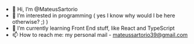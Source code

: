 - 👋 Hi, I’m @MateusSartorio
- 👀 I’m interested in programming ( yes I know why would I be here otherwise? ;) )
- 🌱 I’m currently learning Front End stuff, like React and TypeScript
- 📫 How to reach me: my personal mail - mateussartorio39@gmail.com

<!---
MateusSartorio/MateusSartorio is a ✨ special ✨ repository because its `README.md` (this file) appears on your GitHub profile.
You can click the Preview link to take a look at your changes.
--->
